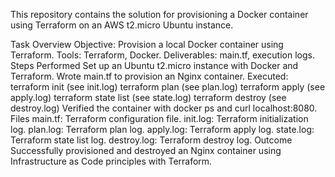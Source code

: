This repository contains the solution for provisioning a Docker container using Terraform on an AWS t2.micro Ubuntu instance.

Task Overview
Objective: Provision a local Docker container using Terraform.
Tools: Terraform, Docker.
Deliverables: main.tf, execution logs.
Steps Performed
Set up an Ubuntu t2.micro instance with Docker and Terraform.
Wrote main.tf to provision an Nginx container.
Executed:
terraform init (see init.log)
terraform plan (see plan.log)
terraform apply (see apply.log)
terraform state list (see state.log)
terraform destroy (see destroy.log)
Verified the container with docker ps and curl localhost:8080.
Files
main.tf: Terraform configuration file.
init.log: Terraform initialization log.
plan.log: Terraform plan log.
apply.log: Terraform apply log.
state.log: Terraform state list log.
destroy.log: Terraform destroy log.
Outcome
Successfully provisioned and destroyed an Nginx container using Infrastructure as Code principles with Terraform.
